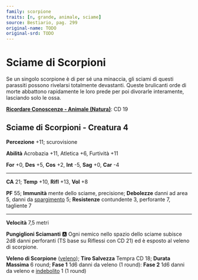 ```yaml
---
family: scorpione
traits: [n, grande, animale, sciame]
source: Bestiario, pag. 299
original-name: TODO
original-srd: TODO
---
```


# Sciame di Scorpioni

Se un singolo scorpione è di per sé una minaccia, gli sciami di questi parassiti possono rivelarsi totalmente devastanti. Queste brulicanti orde di morte abbattono rapidamente le loro prede per poi divorarle interamente, lasciando solo le ossa.

**[Ricordare Conoscenze - Animale (Natura)](/azioni/ricordare-conoscenze)**: CD 19

## Sciame di Scorpioni - Creatura 4

**Percezione** +11; scurovisione

**Abilità** Acrobazia +11, Atletica +6, Furtività +11

**For** +0, **Des** +5, **Cos** +2, **Int** -5, **Sag** +0, **Car** -4

***

**CA** 21; **Temp** +10, **Rifl** +13, **Vol** +8

**PF** 55; **Immunità** mente dello sciame, precisione; **Debolezze** danni ad area 5, danni da [spargimento](/tratti/spargimento) 5; **Resistenze** contundente 3, perforante 7, tagliente 7

***

**Velocità** 7,5 metri

**Pungiglioni Sciamanti** :a: Ogni nemico nello spazio dello sciame subisce 2d8 danni perforanti (TS base su Riflessi con CD 21) ed è esposto al veleno di scorpione.

**Veleno di Scorpione** ([veleno](/tratti/veleno)); **Tiro Salvezza** Tempra CD 18; **Durata Massima** 6 round; **Fase 1** 1d6 danni da veleno (1 round): **Fase 2** 1d6 danni da veleno e [indebolito](/condizioni/indebolito) 1 (1 round)
